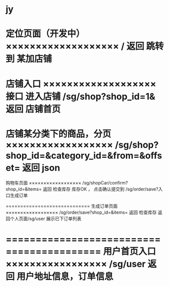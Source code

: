 jy
==

定位页面（开发中）
×××××××××××××××××××
/
返回 跳转到 某加店铺
======================================
店铺入口
×××××××××××××××××××
接口 进入店铺 
/sg/shop?shop_id=1&
返回 店铺首页
======================================
 店铺某分类下的商品，分页
 ××××××××××××××××××
/sg/shop?shop_id=&category_id=&from=&offset=
返回 json
======================================
购物车页面
××××××××××××××××××
/sg/shopCar/confirm?shop_id=&items=
返回 检查库存 库存OK ， 点击确认提交到 /sg/order/save?入口生成订单

=============================
生成订单页面
××××××××××××××××××
/sg/order/save?shop_id=&items=
返回 检查库存 返回个人页面/sg/user 展示已下订单列表

==========================================
用户首页入口
×××××××××××××××××
/sg/user
返回 用户地址信息，订单信息
======================================






